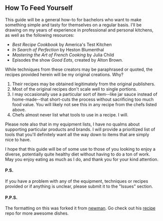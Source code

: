 ## How To Feed Yourself
This guide will be a general how-to for bachelors who want to make something simple and tasty for themselves on a regular basis. I'll be drawing on my years of experience in professional and personal kitchens, as well as the following resources:

* _Best Recipe Cookbook_ by America's Test Kitchen
* _In Search of Perfection_ by Heston Blumenthal
* _Mastering the Art of French Cooking_ by Julia Child
* Episodes the show _Good Eats_, created by Alton Brown.

While techniques from these creators may be paraphrased or quoted, the recipes provided herein will be my original creations. Why?

 1. Their recipes may be obtained legitimately from the original publishers.
 2. Most of the original recipes don't scale well to single portions.
 3. I may occasionally use a particular sort of item--like jar sauce instead of home-made--that short-cuts the process without sacrificing too much food value. You will likely not see this in any recipe from the chefs listed above.
 4. Chefs almost never list what tools to use in a recipe. I will.

Please note also that in my equipment lists, I have no qualms about supporting particular products and brands. I will provide a prioritized list of tools that you'll definitely want all the way down to items that are simply nice to have.

I hope that this guide will be of some use to those of you looking to enjoy a diverse, potentially quite healthy diet without having to do a ton of work. May you enjoy eating as much as I do, and thank you for your kind attention.

#### P.S.
If you have a problem with any of the equipment, techniques or recipes provided or if anything is unclear, please submit it to the "Issues" section.

#### P.P.S.
The formatting on this was forked it from [newman](https://github.com/newman). Go check out his [recipe](https://github.com/newman/recipes) repo for more awesome dishes.
